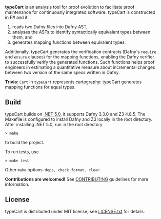 **typeCart** is an analysis tool for proof evolution to facilitate proof maintenance for continuously integrated software. typeCart is constructed in F# and it

1. reads two Dafny files into Dafny AST,
2. analyses the ASTs to identify syntactically equivalent types between them, and
3. generates mapping functions between equivalent types.

Additionally, typeCart generates the verification contracts (Dafny's `require` and `ensure` clauses) for the mapping functions, enabling the Dafny verifier to successfully verify the generated functions. Such functions helps proof engineers in estimating a quantitative measure about incremental changes between two version of the same specs written in Dafny.

**Trivia:** `Cart` in `typeCart` represents cartography: typeCart generates mapping functions for equal types.

## Build

typeCart builds on [.NET 5.0](https://dotnet.microsoft.com/en-us/download/dotnet/5.0), it supports Dafny 3.3.0 and Z3 4.8.5. The Makefile is configured to install Dafny and Z3 locally in the root directory. After installing .NET 5.0, run in the root directory 
```
> make
```
to build the project. 

To run tests, use
```
> make test
```
Other `make` options: `deps, check_format, clean`

**Contributions are welcomed!** See [CONTRIBUTING](CONTRIBUTING.md) guidelines for more information.

## License

typeCart is distributed under MIT license, see [LICENSE.txt](LICENSE.txt) for details.

